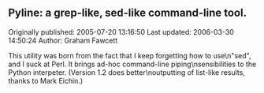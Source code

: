 ## Pyline: a grep-like, sed-like command-line tool.

Originally published: 2005-07-20 13:16:50
Last updated: 2006-03-30 14:50:24
Author: Graham Fawcett

This utility was born from the fact that I keep forgetting how to use\n"sed", and I suck at Perl. It brings ad-hoc command-line piping\nsensibilities to the Python interpeter. (Version 1.2 does better\noutputting of list-like results, thanks to Mark Eichin.)